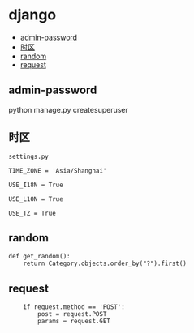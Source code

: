 # django

<!-- vim-markdown-toc GFM -->

* [admin-password](#admin-password)
* [时区](#时区)
* [random](#random)
* [request](#request)

<!-- vim-markdown-toc -->


## admin-password

python manage.py createsuperuser
    
    
## 时区  
    settings.py
```
TIME_ZONE = 'Asia/Shanghai'

USE_I18N = True

USE_L10N = True

USE_TZ = True
```

## random
```
def get_random():
    return Category.objects.order_by("?").first()
```

## request
```
    if request.method == 'POST':
        post = request.POST
        params = request.GET
```

